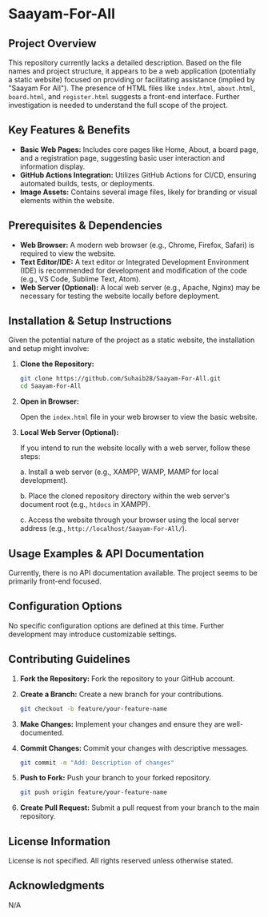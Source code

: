 # Saayam-For-All

## Project Overview

This repository currently lacks a detailed description. Based on the file names and project structure, it appears to be a web application (potentially a static website) focused on providing or facilitating assistance (implied by "Saayam For All"). The presence of HTML files like `index.html`, `about.html`, `board.html`, and `register.html` suggests a front-end interface.  Further investigation is needed to understand the full scope of the project.

## Key Features & Benefits

*   **Basic Web Pages:**  Includes core pages like Home, About, a board page, and a registration page, suggesting basic user interaction and information display.
*   **GitHub Actions Integration:** Utilizes GitHub Actions for CI/CD, ensuring automated builds, tests, or deployments.
*   **Image Assets:** Contains several image files, likely for branding or visual elements within the website.

## Prerequisites & Dependencies

*   **Web Browser:** A modern web browser (e.g., Chrome, Firefox, Safari) is required to view the website.
*   **Text Editor/IDE:** A text editor or Integrated Development Environment (IDE) is recommended for development and modification of the code (e.g., VS Code, Sublime Text, Atom).
*   **Web Server (Optional):** A local web server (e.g., Apache, Nginx) may be necessary for testing the website locally before deployment.

## Installation & Setup Instructions

Given the potential nature of the project as a static website, the installation and setup might involve:

1.  **Clone the Repository:**

    ```bash
    git clone https://github.com/Suhaib28/Saayam-For-All.git
    cd Saayam-For-All
    ```

2.  **Open in Browser:**

    Open the `index.html` file in your web browser to view the basic website.

3.  **Local Web Server (Optional):**

    If you intend to run the website locally with a web server, follow these steps:

    a. Install a web server (e.g., XAMPP, WAMP, MAMP for local development).

    b. Place the cloned repository directory within the web server's document root (e.g., `htdocs` in XAMPP).

    c. Access the website through your browser using the local server address (e.g., `http://localhost/Saayam-For-All/`).

## Usage Examples & API Documentation

Currently, there is no API documentation available. The project seems to be primarily front-end focused.

## Configuration Options

No specific configuration options are defined at this time. Further development may introduce customizable settings.

## Contributing Guidelines

1.  **Fork the Repository:** Fork the repository to your GitHub account.

2.  **Create a Branch:** Create a new branch for your contributions.

    ```bash
    git checkout -b feature/your-feature-name
    ```

3.  **Make Changes:** Implement your changes and ensure they are well-documented.

4.  **Commit Changes:** Commit your changes with descriptive messages.

    ```bash
    git commit -m "Add: Description of changes"
    ```

5.  **Push to Fork:** Push your branch to your forked repository.

    ```bash
    git push origin feature/your-feature-name
    ```

6.  **Create Pull Request:** Submit a pull request from your branch to the main repository.

## License Information

License is not specified. All rights reserved unless otherwise stated.

## Acknowledgments

N/A
